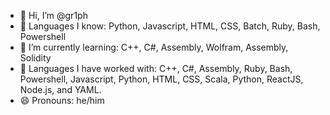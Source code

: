 - 👋 Hi, I’m @gr1ph
- 📄 Languages I know: Python, Javascript, HTML, CSS, Batch, Ruby, Bash, Powershell
- 🌱 I’m currently learning: C++, C#, Assembly, Wolfram, Assembly, Solidity
- 📄 Languages I have worked with: C++, C#, Assembly, Ruby, Bash, Powershell, Javascript, Python, HTML, CSS, Scala, Python, ReactJS, Node.js, and YAML.
- 😄 Pronouns: he/him

<!---
gr1ph/gr1ph is a ✨ special ✨ repository because its `README.md` (this file) appears on your GitHub profile.
You can click the Preview link to take a look at your changes.
--->
